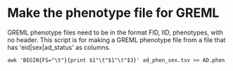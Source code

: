 # Make the phenotype file for GREML

GREML phenotype files need to be in the format FID, IID, phenotypes, with no header. This script is for making a GREML phenotype
file from a file that has 'eid|sex|ad_status' as columns. 

```
awk 'BEGIN{FS="\t"}{print $1"\t"$1"\t"$3}' ad_phen_sex.tsv >> AD.phen
```
